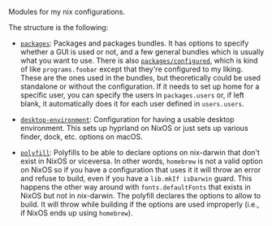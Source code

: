Modules for my nix configurations. 

The structure is the following:

- [`packages`](./packages): Packages and packages bundles. It has options to specify whether a GUI is used or not, and a few general bundles which is usually what you want to use. There is also [`packages/configured`](./packages/configured), which is kind of like `programs.foobar` except that they're configured to my liking. These are the ones used in the bundles, but theoretically could be used standalone or without the configuration. If it needs to set up home for a specific user, you can specify the users in `packages.users` or, if left blank, it automatically does it for each user defined in `users.users`. 

- [`desktop-environment`](./desktop-environment): Configuration for having a usable desktop environment. This sets up hyprland on NixOS or just sets up various finder, dock, etc. options on macOS. 

- [`polyfill`](./polyfill): Polyfills to be able to declare options on nix-darwin that don't exist in NixOS or viceversa. In other words, `homebrew` is not a valid option on NixOS so if you have a configuration that uses it it will throw an error and refuse to build, even if you have a `lib.mkIf isDarwin` guard. This happens the other way around with `fonts.defaultFonts` that exists in NixOS but not in nix-darwin. The polyfill declares the options to allow to build. It will throw while building if the options are used improperly (i.e., if NixOS ends up using `homebrew`). 
